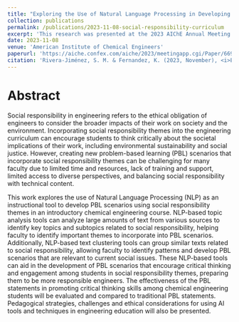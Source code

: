 ```yaml
---
title: "Exploring the Use of Natural Language Processing in Developing Problem-Based Learning Scenarios for Social Responsibility in the Curriculum"
collection: publications
permalink: /publications/2023-11-08-social-responsibility-curriculum
excerpt: 'This research was presented at the 2023 AIChE Annual Meeting in Orlando, Florida.'
date: 2023-11-08
venue: 'American Institute of Chemical Engineers'
paperurl: 'https://aiche.confex.com/aiche/2023/meetingapp.cgi/Paper/669180'
citation: 'Rivera-Jiménez, S. M. & Fernandez, K. (2023, November), <i>Exploring the Use of Natural Language Processing in Developing Problem-Based Learning Scenarios for Social Responsibility in the Curriculum</i>. Research presented at the 2023 AIChE Annual Meeting, Orlando, Florida.'
---
```


Abstract
======
Social responsibility in engineering refers to the ethical obligation of engineers to consider the broader impacts of their work on society and the environment. Incorporating social responsibility themes into the engineering curriculum can encourage students to think critically about the societal implications of their work, including environmental sustainability and social justice. However, creating new problem-based learning (PBL) scenarios that incorporate social responsibility themes can be challenging for many faculty due to limited time and resources, lack of training and support, limited access to diverse perspectives, and balancing social responsibility with technical content.

This work explores the use of Natural Language Processing (NLP) as an instructional tool to develop PBL scenarios using social responsibility themes in an introductory chemical engineering course. NLP-based topic analysis tools can analyze large amounts of text from various sources to identify key topics and subtopics related to social responsibility, helping faculty to identify important themes to incorporate into PBL scenarios. Additionally, NLP-based text clustering tools can group similar texts related to social responsibility, allowing faculty to identify patterns and develop PBL scenarios that are relevant to current social issues. These NLP-based tools can aid in the development of PBL scenarios that encourage critical thinking and engagement among students in social responsibility themes, preparing them to be more responsible engineers. The effectiveness of the PBL statements in promoting critical thinking skills among chemical engineering students will be evaluated and compared to traditional PBL statements. Pedagogical strategies, challenges and ethical considerations for using AI tools and techniques in engineering education will also be presented.
